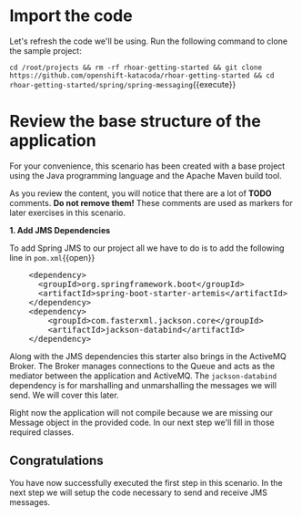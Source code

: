 # Import the code

Let's refresh the code we'll be using. Run the following command to clone the sample project:

`cd /root/projects && rm -rf rhoar-getting-started && git clone https://github.com/openshift-katacoda/rhoar-getting-started && cd rhoar-getting-started/spring/spring-messaging`{{execute}}

# Review the base structure of the application

For your convenience, this scenario has been created with a base project using the Java programming language and the Apache Maven build tool.

As you review the content, you will notice that there are a lot of **TODO** comments. **Do not remove them!** These comments are used as markers for later exercises in this scenario. 

**1. Add JMS Dependencies**

To add Spring JMS to our project all we have to do is to add the following line in ``pom.xml``{{open}}

<pre class="file" data-filename="pom.xml" data-target="insert" data-marker="<!-- TODO: Add JMS dependency here -->">
    &lt;dependency&gt;
      &lt;groupId&gt;org.springframework.boot&lt;/groupId&gt;
      &lt;artifactId&gt;spring-boot-starter-artemis&lt;/artifactId&gt;
    &lt;/dependency&gt;
    &lt;dependency&gt;
        &lt;groupId&gt;com.fasterxml.jackson.core&lt;/groupId&gt;
        &lt;artifactId&gt;jackson-databind&lt;/artifactId&gt;
    &lt;/dependency&gt;
</pre>

Along with the JMS dependencies this starter also brings in the ActiveMQ Broker. The Broker manages connections to the Queue and acts as the mediator between the application and ActiveMQ. The `jackson-databind` dependency is for marshalling and unmarshalling the messages we will send. We will cover this later.

Right now the application will not compile because we are missing our Message object in the provided code. In our next step we'll fill in those required classes.

## Congratulations

You have now successfully executed the first step in this scenario. In the next step we will setup the code necessary to send and receive JMS messages.
